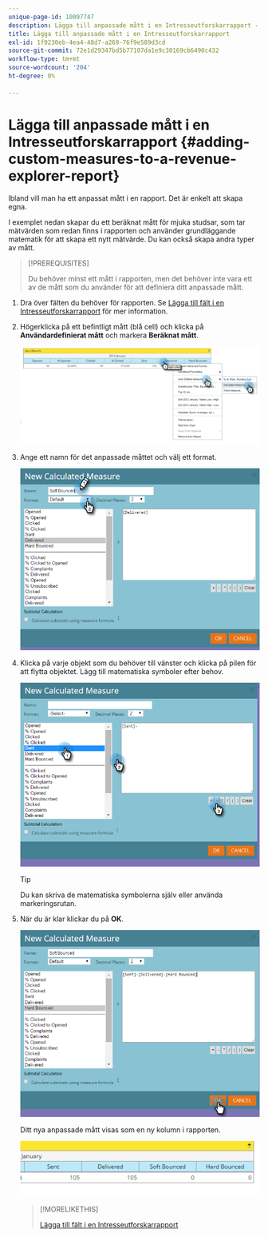 ```yaml
---
unique-page-id: 10097747
description: Lägga till anpassade mått i en Intresseutforskarrapport - Marketo Docs - produktdokumentation
title: Lägga till anpassade mått i en Intresseutforskarrapport
exl-id: 1f9230eb-4ea4-48d7-a269-76f9e589d3cd
source-git-commit: 72e1d29347bd5b77107da1e9c30169cb6490c432
workflow-type: tm+mt
source-wordcount: '204'
ht-degree: 0%

---
```


# Lägga till anpassade mått i en Intresseutforskarrapport {#adding-custom-measures-to-a-revenue-explorer-report}

Ibland vill man ha ett anpassat mått i en rapport. Det är enkelt att skapa egna.

I exemplet nedan skapar du ett beräknat mått för mjuka studsar, som tar mätvärden som redan finns i rapporten och använder grundläggande matematik för att skapa ett nytt mätvärde. Du kan också skapa andra typer av mått.

>[!PREREQUISITES]
>
>Du behöver minst ett mått i rapporten, men det behöver inte vara ett av de mått som du använder för att definiera ditt anpassade mått.

1. Dra över fälten du behöver för rapporten. Se [Lägga till fält i en Intresseutforskarrapport](/help/marketo/product-docs/reporting/revenue-cycle-analytics/revenue-explorer/adding-fields-to-a-revenue-explorer-report.md) för mer information.

1. Högerklicka på ett befintligt mått (blå cell) och klicka på **Användardefinierat mått** och markera **Beräknat mått**.

   ![](assets/image2016-1-26-11-3a7-3a49.png)

1. Ange ett namn för det anpassade måttet och välj ett format.

   ![](assets/image2016-1-26-11-3a26-3a23.png)

1. Klicka på varje objekt som du behöver till vänster och klicka på pilen för att flytta objektet. Lägg till matematiska symboler efter behov.

   ![](assets/image2016-1-26-11-3a16-3a55.png)

   >[!TIP]
   >
   >Du kan skriva de matematiska symbolerna själv eller använda markeringsrutan.

1. När du är klar klickar du på **OK**.

   ![](assets/image2016-1-26-11-3a37-3a27.png)

   Ditt nya anpassade mått visas som en ny kolumn i rapporten.

   ![](assets/image2016-1-26-11-3a29-3a16.png)

   >[!MORELIKETHIS]
   >
   >[Lägga till fält i en Intresseutforskarrapport](/help/marketo/product-docs/reporting/revenue-cycle-analytics/revenue-explorer/adding-fields-to-a-revenue-explorer-report.md)

